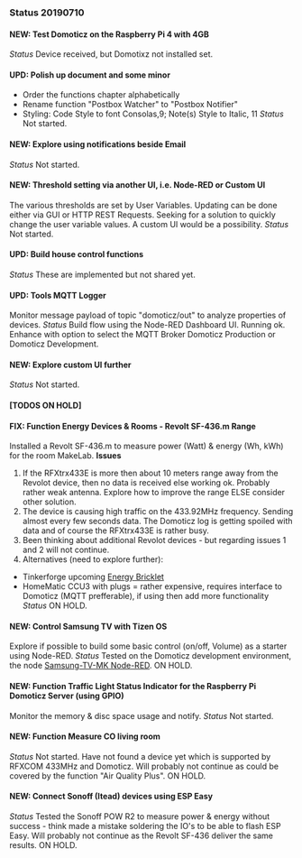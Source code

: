 ### Status 20190710

#### NEW: Test Domoticz on the Raspberry Pi 4 with 4GB
_Status_
Device received, but Domotixz not installed set.

#### UPD: Polish up document and some minor
* Order the functions chapter alphabetically
* Rename function "Postbox Watcher" to "Postbox Notifier"
* Styling: Code Style to font Consolas,9; Note(s) Style to Italic, 11
_Status_
Not started.

#### NEW: Explore using notifications beside Email
_Status_
Not started.

#### NEW: Threshold setting via another UI, i.e. Node-RED or Custom UI
The various thresholds are set by User Variables. Updating can be done either via GUI or HTTP REST Requests.
Seeking for a solution to quickly change the user variable values. A custom UI would be a possibility.
_Status_
Not started.

#### UPD: Build house control functions
_Status_
These are implemented but not shared yet.

#### UPD: Tools MQTT Logger
Monitor message payload of topic "domoticz/out" to analyze properties of devices.
_Status_
Build flow using the Node-RED Dashboard UI. Running ok.
Enhance with option to select the MQTT Broker Domoticz Production or Domoticz Development.

#### NEW: Explore custom UI further
_Status_
Not started.

#### [TODOS ON HOLD]

#### FIX: Function Energy Devices & Rooms - Revolt SF-436.m Range
Installed a Revolt SF-436.m to measure power (Watt) & energy (Wh, kWh) for the room MakeLab.
**Issues**
1) If the RFXtrx433E is more then about 10 meters range away from the Revolot device, then no data is received else working ok.
Probably rather weak antenna. Explore how to improve the range ELSE consider other solution.
2) The device is causing high traffic on the 433.92MHz frequency. Sending almost every few seconds data.
The Domoticz log is getting spoiled with data and of course the RFXtrx433E is rather busy.
3) Been thinking about additional Revolot devices - but regarding issues 1 and 2 will not continue.
4) Alternatives (need to explore further):
* Tinkerforge upcoming [Energy Bricklet](https://github.com/Tinkerforge/energy-monitor-bricklet)
* HomeMatic CCU3 with plugs = rather expensive, requires interface to Domoticz (MQTT prefferable), if using then add more functionality
_Status_
ON HOLD.

#### NEW: Control Samsung TV with Tizen OS
Explore if possible to build some basic control (on/off, Volume) as a starter using Node-RED.
_Status_
Tested on the Domoticz development environment, the node [Samsung-TV-MK Node-RED](https://www.npmjs.com/package/node-red-contrib-samsung-tv-mk).
ON HOLD.

#### NEW: Function Traffic Light Status Indicator for the Raspberry Pi Domoticz Server (using GPIO)
Monitor the memory & disc space usage and notify.
_Status_
Not started.

#### NEW: Function Measure CO living room
_Status_
Not started.
Have not found a device yet which is supported by RFXCOM 433MHz and Domoticz.
Will probably not continue as could be covered by the function "Air Quality Plus".
ON HOLD.

#### NEW: Connect Sonoff (Itead) devices using ESP Easy
_Status_
Tested the Sonoff POW R2 to measure power & energy without success - think made a mistake soldering the IO's to be able to flash ESP Easy.
Will probably not continue as the Revolt SF-436 deliver the same results.
ON HOLD.
